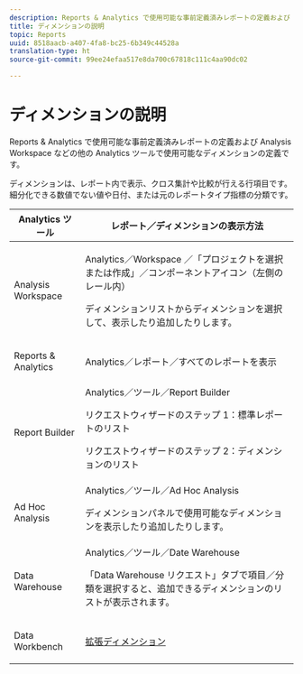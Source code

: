 ```yaml
---
description: Reports & Analytics で使用可能な事前定義済みレポートの定義および Analysis Workspace などの他の Analytics ツールで使用可能なディメンションの定義です。
title: ディメンションの説明
topic: Reports
uuid: 8518aacb-a407-4fa8-bc25-6b349c44528a
translation-type: ht
source-git-commit: 99ee24efaa517e8da700c67818c111c4aa90dc02

---
```



# ディメンションの説明

Reports &amp; Analytics で使用可能な事前定義済みレポートの定義および Analysis Workspace などの他の Analytics ツールで使用可能なディメンションの定義です。

ディメンションは、レポート内で表示、クロス集計や比較が行える行項目です。細分化できる数値でない値や日付、または元のレポートタイプ指標の分類です。

<table id="table_5F240226DE7C40D3B613178F5A829011"> 
 <thead> 
  <tr> 
   <th colname="col1" class="entry"> Analytics ツール </th> 
   <th colname="col2" class="entry"> レポート／ディメンションの表示方法 </th> 
  </tr>
 </thead>
 <tbody> 
  <tr> 
   <td colname="col1"> <p>Analysis Workspace </p> </td> 
   <td colname="col2"> <p><span class="ignoretag"> <span class="uicontrol">Analytics</span>／<span class="uicontrol">Workspace</span> ／<span class="uicontrol">「プロジェクトを選択または作成」</span>／<span class="uicontrol">コンポーネントアイコン（左側のレール内）</span></span> </p> <p>ディメンションリストからディメンションを選択して、表示したり追加したりします。 </p> </td> 
  </tr> 
  <tr> 
   <td colname="col1"> <p>Reports &amp; Analytics </p> </td> 
   <td colname="col2"> <p><span class="uicontrol"> Analytics</span>／<span class="uicontrol">レポート</span>／<span class="uicontrol">すべてのレポートを表示</span> </p> </td> 
  </tr> 
  <tr> 
   <td colname="col1"> <p>Report Builder </p> </td> 
   <td colname="col2"><span class="ignoretag"> <span class="uicontrol"> Analytics</span>／<span class="uicontrol">ツール</span>／<span class="uicontrol">Report Builder</span> </span> <p>リクエストウィザードのステップ 1：標準レポートのリスト </p> <p>リクエストウィザードのステップ 2：ディメンションのリスト </p> </td> 
  </tr> 
  <tr> 
   <td colname="col1"> <p>Ad Hoc Analysis </p> </td> 
   <td colname="col2"><span class="ignoretag"> <span class="uicontrol"> Analytics</span>／<span class="uicontrol">ツール</span>／<span class="uicontrol">Ad Hoc Analysis</span> </span> <p>ディメンションパネルで使用可能なディメンションを表示したり追加したりします。 </p> </td> 
  </tr> 
  <tr> 
   <td colname="col1"> <p>Data Warehouse </p> </td> 
   <td colname="col2"><span class="ignoretag"> <span class="uicontrol"> Analytics</span>／<span class="uicontrol">ツール</span>／<span class="uicontrol">Date Warehouse</span> </span> <p>「<span class="uicontrol">Data Warehouse リクエスト</span>」タブで<span class="uicontrol">項目</span>／<span class="uicontrol">分類</span>を選択すると、追加できるディメンションのリストが表示されます。 </p> </td> 
  </tr> 
  <tr> 
   <td colname="col1"> <p>Data Workbench </p> </td> 
   <td colname="col2"><a href="https://marketing.adobe.com/resources/help/ja_JP/insight/dataset/c_ex_dim.html"  >拡張ディメンション</a> </td> 
  </tr> 
 </tbody> 
</table>


